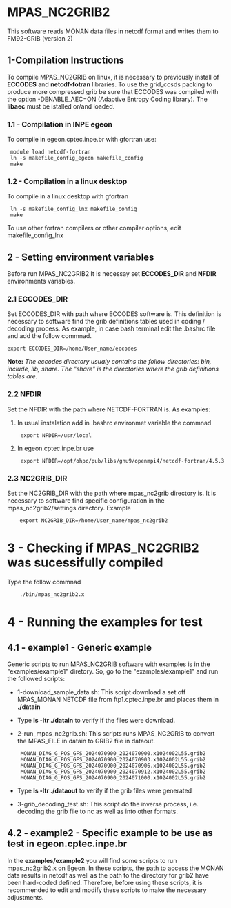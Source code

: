 # MPAS_NC2GRIB2

This software reads MONAN data files in netcdf format and writes them to FM92-GRIB (version 2)

## 1-Compilation Instructions

To compile MPAS_NC2GRIB on linux, it is necessary to previously install of **ECCODES** and **netcdf-fotran** libraries.  To use the grid_ccsds packing to produce more compressed grib be sure that ECCODES was compiled with the option -DENABLE_AEC=ON (Adaptive Entropy Coding library). The  **libaec** must be istalled or/and loaded.


### 1.1 - Compilation in INPE egeon
 To compile in egeon.cptec.inpe.br with gfortran use: 

	 module load netcdf-fortran
	 ln -s makefile_config_egeon makefile_config
	 make 

### 1.2 - Compilation in a linux desktop  
 To compile in a linux desktop with gfortran 

	 ln -s makefile_config_lnx makefile_config
	 make 

To use other fortran compilers or other compiler options, edit makefile_config_lnx 

## 2 - Setting environment variables

Before run MPAS_NC2GRIB2 It is necessay set **ECCODES_DIR** and **NFDIR** environments variables.  

### 2.1 ECCODES_DIR
Set ECCODES_DIR with path where ECCODES software is. This definition is necessary  to software find the grib definitions tables used in coding / decoding process. As example, in case bash terminal  edit the .bashrc file and add the follow commnad.


	export ECCODES_DIR=/home/User_name/eccodes

**Note:** *The eccodes directory usualy contains the follow directories: bin, include, lib, share. The "share" is the directories where the grib definitions tables are.* 

### 2.2 NFDIR
Set the NFDIR with the path where  NETCDF-FORTRAN is.  As examples:
1) In usual instalation add in .bashrc environmet variable the commnad
   
		export NFDIR=/usr/local

2) In egeon.cptec.inpe.br use

		export NFDIR=/opt/ohpc/pub/libs/gnu9/openmpi4/netcdf-fortran/4.5.3

### 2.3 NC2GRIB_DIR
Set the NC2GRIB_DIR with the path where mpas_nc2grib directory is. It is necessary to software find specific configuration in the  mpas_nc2grib2/settings directory.
Example

		export NC2GRIB_DIR=/home/User_name/mpas_nc2grib2

# 3 - Checking if MPAS_NC2GRIB2 was sucessifully compiled
 Type the follow commnad

		./bin/mpas_nc2grib2.x



# 4 - Running the examples for test

## 4.1 - example1 - Generic example
Generic scripts to run MPAS_NC2GRIB software with examples is in the  "examples/example1" diretory.  So, go to the "examples/example1" and run the followed scripts:

 - 1-download_sample_data.sh: This script download a set off MPAS_MONAN NETCDF file from ftp1.cptec.inpe.br and places them in **./datain** 
 - Type **ls -ltr ./datain** to verify if the files were download.

-  2-run_mpas_nc2grib.sh: This scripts runs MPAS_NC2GRIB to convert the MPAS_FILE in datain to GRIB2 file in dataout.  

		MONAN_DIAG_G_POS_GFS_2024070900_2024070900.x1024002L55.grib2
		MONAN_DIAG_G_POS_GFS_2024070900_2024070903.x1024002L55.grib2
		MONAN_DIAG_G_POS_GFS_2024070900_2024070906.x1024002L55.grib2
		MONAN_DIAG_G_POS_GFS_2024070900_2024070912.x1024002L55.grib2
		MONAN_DIAG_G_POS_GFS_2024070900_2024071000.x1024002L55.grib2
  - Type **ls -ltr ./dataout** to verify if the grib files were generated 
  - 3-grib_decoding_test.sh: This script do the inverse process, i.e. decoding the grib file to nc as well as into other formats. 

## 4.2 - example2 - Specific example to be use as test in egeon.cptec.inpe.br
 
In the **examples/example2** you will find some scripts to run mpas_nc2grib2.x on Egeon. In these scripts, the path to access the MONAN data results in netcdf as well as the path to the directory for grib2 have been hard-coded defined. Therefore, before using these scripts, it is recommended to edit and modify these scripts  to make the necessary adjustments.